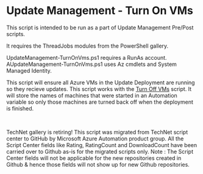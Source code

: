 ﻿Update Management - Turn On VMs
===============================

            


This script is intended to be run as a part of Update Management Pre/Post scripts.

It requires the ThreadJobs modules from the PowerShell gallery.


UpdateManagement-TurnOnVms.ps1 requires a RunAs account.
AUpdateManagement-TurnOnVms.ps1 uses Az cmdlets and System Managed Identity.

This script will ensure all Azure VMs in the Update Deployment are running so they recieve updates.
This script works with the [Turn Off VMs](https://gallery.technet.microsoft.com/Update-Management-Turn-Off-be60ed99) script. It will store the names of machines that were started in an Automation variable so only those machines are turned back off when the deployment is finished.


 





        
    
TechNet gallery is retiring! This script was migrated from TechNet script center to GitHub by Microsoft Azure Automation product group. All the Script Center fields like Rating, RatingCount and DownloadCount have been carried over to Github as-is for the migrated scripts only. Note : The Script Center fields will not be applicable for the new repositories created in Github & hence those fields will not show up for new Github repositories.
